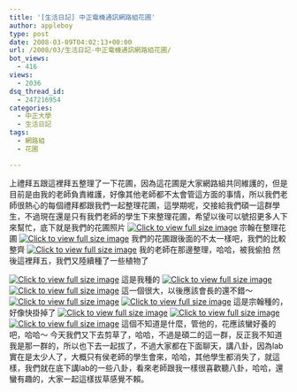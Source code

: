 ```yaml
---
title: '[生活日記] 中正電機通訊網路組花圃'
author: appleboy
type: post
date: 2008-03-09T04:02:13+00:00
url: /2008/03/生活日記-中正電機通訊網路組花圃/
bot_views:
  - 416
views:
  - 2036
dsq_thread_id:
  - 247216954
categories:
  - 中正大學
  - 生活日記
tags:
  - 網路組
  - 花圃

---
```

上禮拜五跟這裡拜五整理了一下花圃，因為這花圃是大家網路組共同維護的，但是目前是由我的老師負責維護，好像其他老師都不太會管這方面的事情，所以我們老師很熱心的每個禮拜都跟我們一起整理花圃，這學期呢，交接給我們碩一這群學生，不過現在還是只有我們老師的學生下來整理花圃，希望以後可以號招更多人下來幫忙，底下就是我們的花圃照片 [<img src="https://i1.wp.com/pic.wu-boy.com/albums/userpics/10001/normal_0229161654.JPG?w=300" border="0" alt="Click to view full size image" data-recalc-dims="1" />][1] 宗翰在整理花圃 [<img src="https://i0.wp.com/pic.wu-boy.com/albums/userpics/10001/normal_0229161814.JPG?w=300" border="0" alt="Click to view full size image" data-recalc-dims="1" />][2] 我們的花圃跟後面的不太一樣吧，我們的比較整齊 [<img src="https://i2.wp.com/pic.wu-boy.com/albums/userpics/10001/normal_0229161921.JPG?w=300" border="0" alt="Click to view full size image" data-recalc-dims="1" />][3] 我的老師在那邊整理，哈哈，被我偷拍 <!--more--> 然後這裡拜五，我們又陸續種了一些植物了 

[<img src="https://i0.wp.com/pic.wu-boy.com/albums/userpics/10001/normal_0308152227.JPG?w=300" border="0" alt="Click to view full size image" data-recalc-dims="1" />][4] 這是我種的 [<img src="https://i0.wp.com/pic.wu-boy.com/albums/userpics/10001/normal_0308152244.JPG?w=300" border="0" alt="Click to view full size image" data-recalc-dims="1" />][5] [<img src="https://i0.wp.com/pic.wu-boy.com/albums/userpics/10001/normal_0308152251.JPG?w=300" border="0" alt="Click to view full size image" data-recalc-dims="1" />][6] 這一個很大，以後應該會長的還不錯～ [<img src="https://i2.wp.com/pic.wu-boy.com/albums/userpics/10001/normal_0308152423.JPG?w=300" border="0" alt="Click to view full size image" data-recalc-dims="1" />][7] [<img src="https://i0.wp.com/pic.wu-boy.com/albums/userpics/10001/normal_0308152333.JPG?w=300" border="0" alt="Click to view full size image" data-recalc-dims="1" />][8] 這是宗翰種的，好像快掛掉了 [<img src="https://i1.wp.com/pic.wu-boy.com/albums/userpics/10001/normal_0308152407.JPG?w=300" border="0" alt="Click to view full size image" data-recalc-dims="1" />][9] [<img src="https://i2.wp.com/pic.wu-boy.com/albums/userpics/10001/normal_0308152415.JPG?w=300" border="0" alt="Click to view full size image" data-recalc-dims="1" />][10] [<img src="https://i0.wp.com/pic.wu-boy.com/albums/userpics/10001/normal_0308152433.JPG?w=300" border="0" alt="Click to view full size image" data-recalc-dims="1" />][11] 這個不知道是什麼，管他的，花應該蠻好養的吧，哈哈～ 今天我們又下去剪草了，哈哈，不過是碩二的這一群，反正我不知道我是那一群的，所以也下去一起拔了，不過大家都在下面聊天，講八卦，因為lab實在是太少人了，大概只有侯老師的學生會來，哈哈，其他學生都消失了，就這樣，我們就在底下講lab的一些八卦，看來老師跟我一樣很喜歡聽八卦，哈哈，還蠻有趣的，大家一起這樣拔草感覺不賴。

 [1]: http://pic.wu-boy.com/displayimage.php?pos=-2301
 [2]: http://pic.wu-boy.com/displayimage.php?pos=-2306
 [3]: http://pic.wu-boy.com/displayimage.php?pos=-2309
 [4]: http://pic.wu-boy.com/displayimage.php?pos=-2387
 [5]: http://pic.wu-boy.com/displayimage.php?pos=-2389
 [6]: http://pic.wu-boy.com/displayimage.php?pos=-2390
 [7]: http://pic.wu-boy.com/displayimage.php?pos=-2398
 [8]: http://pic.wu-boy.com/displayimage.php?pos=-2393
 [9]: http://pic.wu-boy.com/displayimage.php?pos=-2396
 [10]: http://pic.wu-boy.com/displayimage.php?pos=-2397
 [11]: http://pic.wu-boy.com/displayimage.php?pos=-2399